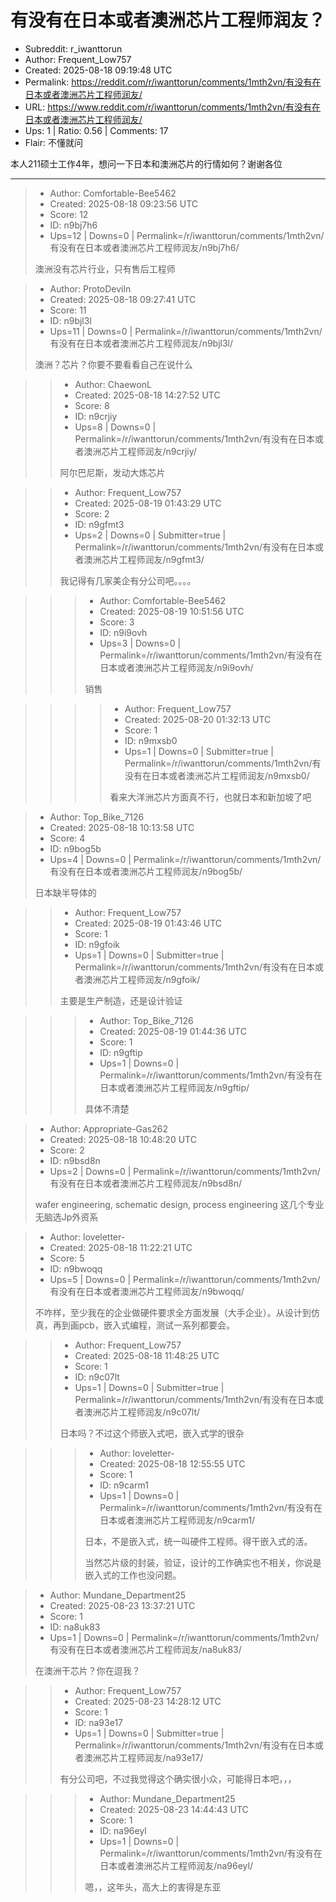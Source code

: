 # 有没有在日本或者澳洲芯片工程师润友？

- Subreddit: r_iwanttorun
- Author: Frequent_Low757
- Created: 2025-08-18 09:19:48 UTC
- Permalink: https://reddit.com/r/iwanttorun/comments/1mth2vn/有没有在日本或者澳洲芯片工程师润友/
- URL: https://www.reddit.com/r/iwanttorun/comments/1mth2vn/有没有在日本或者澳洲芯片工程师润友/
- Ups: 1 | Ratio: 0.56 | Comments: 17
- Flair: 不懂就问


本人211硕士工作4年，想问一下日本和澳洲芯片的行情如何？谢谢各位


---

> - Author: Comfortable-Bee5462
> - Created: 2025-08-18 09:23:56 UTC
> - Score: 12
> - ID: n9bj7h6
> - Ups=12 | Downs=0 | Permalink=/r/iwanttorun/comments/1mth2vn/有没有在日本或者澳洲芯片工程师润友/n9bj7h6/
>
> 澳洲没有芯片行业，只有售后工程师

> - Author: ProtoDeviln
> - Created: 2025-08-18 09:27:41 UTC
> - Score: 11
> - ID: n9bjl3l
> - Ups=11 | Downs=0 | Permalink=/r/iwanttorun/comments/1mth2vn/有没有在日本或者澳洲芯片工程师润友/n9bjl3l/
>
> 澳洲？芯片？你要不要看看自己在说什么

>> - Author: ChaewonL
>> - Created: 2025-08-18 14:27:52 UTC
>> - Score: 8
>> - ID: n9crjiy
>> - Ups=8 | Downs=0 | Permalink=/r/iwanttorun/comments/1mth2vn/有没有在日本或者澳洲芯片工程师润友/n9crjiy/
>>
>> 阿尔巴尼斯，发动大炼芯片

>> - Author: Frequent_Low757
>> - Created: 2025-08-19 01:43:29 UTC
>> - Score: 2
>> - ID: n9gfmt3
>> - Ups=2 | Downs=0 | Submitter=true | Permalink=/r/iwanttorun/comments/1mth2vn/有没有在日本或者澳洲芯片工程师润友/n9gfmt3/
>>
>> 我记得有几家美企有分公司吧。。。。

>>> - Author: Comfortable-Bee5462
>>> - Created: 2025-08-19 10:51:56 UTC
>>> - Score: 3
>>> - ID: n9i9ovh
>>> - Ups=3 | Downs=0 | Permalink=/r/iwanttorun/comments/1mth2vn/有没有在日本或者澳洲芯片工程师润友/n9i9ovh/
>>>
>>> 销售

>>>> - Author: Frequent_Low757
>>>> - Created: 2025-08-20 01:32:13 UTC
>>>> - Score: 1
>>>> - ID: n9mxsb0
>>>> - Ups=1 | Downs=0 | Submitter=true | Permalink=/r/iwanttorun/comments/1mth2vn/有没有在日本或者澳洲芯片工程师润友/n9mxsb0/
>>>>
>>>> 看来大洋洲芯片方面真不行，也就日本和新加坡了吧

> - Author: Top_Bike_7126
> - Created: 2025-08-18 10:13:58 UTC
> - Score: 4
> - ID: n9bog5b
> - Ups=4 | Downs=0 | Permalink=/r/iwanttorun/comments/1mth2vn/有没有在日本或者澳洲芯片工程师润友/n9bog5b/
>
> 日本缺半导体的

>> - Author: Frequent_Low757
>> - Created: 2025-08-19 01:43:46 UTC
>> - Score: 1
>> - ID: n9gfoik
>> - Ups=1 | Downs=0 | Submitter=true | Permalink=/r/iwanttorun/comments/1mth2vn/有没有在日本或者澳洲芯片工程师润友/n9gfoik/
>>
>> 主要是生产制造，还是设计验证

>>> - Author: Top_Bike_7126
>>> - Created: 2025-08-19 01:44:36 UTC
>>> - Score: 1
>>> - ID: n9gftip
>>> - Ups=1 | Downs=0 | Permalink=/r/iwanttorun/comments/1mth2vn/有没有在日本或者澳洲芯片工程师润友/n9gftip/
>>>
>>> 具体不清楚

> - Author: Appropriate-Gas262
> - Created: 2025-08-18 10:48:20 UTC
> - Score: 2
> - ID: n9bsd8n
> - Ups=2 | Downs=0 | Permalink=/r/iwanttorun/comments/1mth2vn/有没有在日本或者澳洲芯片工程师润友/n9bsd8n/
>
> wafer engineering, schematic design, process engineering 这几个专业无脑选Jp外资系

> - Author: loveletter-
> - Created: 2025-08-18 11:22:21 UTC
> - Score: 5
> - ID: n9bwoqq
> - Ups=5 | Downs=0 | Permalink=/r/iwanttorun/comments/1mth2vn/有没有在日本或者澳洲芯片工程师润友/n9bwoqq/
>
> 不咋样，至少我在的企业做硬件要求全方面发展（大手企业）。从设计到仿真，再到画pcb，嵌入式编程，测试一系列都要会。

>> - Author: Frequent_Low757
>> - Created: 2025-08-18 11:48:25 UTC
>> - Score: 1
>> - ID: n9c07lt
>> - Ups=1 | Downs=0 | Submitter=true | Permalink=/r/iwanttorun/comments/1mth2vn/有没有在日本或者澳洲芯片工程师润友/n9c07lt/
>>
>> 日本吗？不过这个师嵌入式吧，嵌入式学的很杂

>>> - Author: loveletter-
>>> - Created: 2025-08-18 12:55:55 UTC
>>> - Score: 1
>>> - ID: n9carm1
>>> - Ups=1 | Downs=0 | Permalink=/r/iwanttorun/comments/1mth2vn/有没有在日本或者澳洲芯片工程师润友/n9carm1/
>>>
>>> 日本，不是嵌入式，统一叫硬件工程师。得干嵌入式的活。
>>> 
>>> 当然芯片级的封装，验证，设计的工作确实也不相关，你说是嵌入式的工作也没问题。

> - Author: Mundane_Department25
> - Created: 2025-08-23 13:37:21 UTC
> - Score: 1
> - ID: na8uk83
> - Ups=1 | Downs=0 | Permalink=/r/iwanttorun/comments/1mth2vn/有没有在日本或者澳洲芯片工程师润友/na8uk83/
>
> 在澳洲干芯片？你在逗我？

>> - Author: Frequent_Low757
>> - Created: 2025-08-23 14:28:12 UTC
>> - Score: 1
>> - ID: na93e17
>> - Ups=1 | Downs=0 | Submitter=true | Permalink=/r/iwanttorun/comments/1mth2vn/有没有在日本或者澳洲芯片工程师润友/na93e17/
>>
>> 有分公司吧，不过我觉得这个确实很小众，可能得日本吧，，，

>>> - Author: Mundane_Department25
>>> - Created: 2025-08-23 14:44:43 UTC
>>> - Score: 1
>>> - ID: na96eyl
>>> - Ups=1 | Downs=0 | Permalink=/r/iwanttorun/comments/1mth2vn/有没有在日本或者澳洲芯片工程师润友/na96eyl/
>>>
>>> 嗯，，这年头，高大上的害得是东亚
